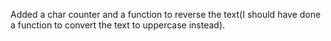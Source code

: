 Added a char counter and a function to reverse the text(I should have done a function to convert the text to uppercase instead).
